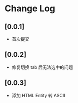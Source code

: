 # Change Log

## [0.0.1]

- 首次提交

## [0.0.2]

- 修复切换 tab 后无法选中的问题

## [0.0.3]

- 添加 HTML Entity 转 ASCII
  